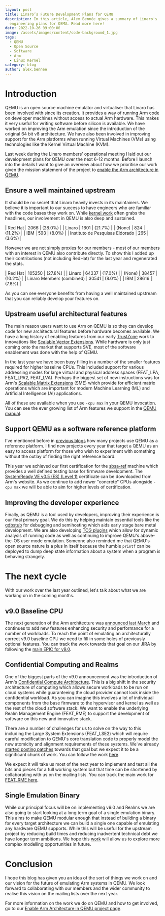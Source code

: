 ```yaml
---
layout: post
title: Linaro’s Future Development Plans for QEMU
description: In this article, Alex Bennée gives a summary of Linaro's
  engineering plans for QEMU. Read more here!
date: 2022-10-26 09:00:00
image: /assets/images/content/code-background_1.jpg
tags:
  - QEMU
  - Open Source
  - Software
  - Arm
  - Linux Kernel
category: blog
author: alex.bennee
---
```

# Introduction

QEMU is an open source machine emulator and virtualiser that Linaro has been involved with since its creation. It provides a way of running Arm code on developer machines without access to actual Arm hardware. This makes it very useful for writing software before silicon is available. We have worked on improving the Arm emulation since the introduction of the original 64 bit v8 architecture. We have also been involved in improving support for the Arm platforms when running Virtual Machines (VMs) using technologies like the Kernel Virtual Machine (KVM).

Last week during the Linaro members’ operational meeting I laid out our development plans for QEMU over the next 6-12 months. Before I launch into the details I want to give an overview about how we prioritise our work given the mission statement of the project to [enable the Arm architecture in QEMU](https://linaro.atlassian.net/wiki/spaces/QEMU/overview).

## Ensure a well maintained upstream

It should be no secret that Linaro heavily invests in its maintainers. We believe it is important to our success to have engineers who are familiar with the code bases they work on. While [kernel work](https://www.linaro.org/blog/linaro-in-top-five-for-most-active-contributors-to-the-6-0-linux-kernel-release/) often grabs the headlines, our involvement in QEMU is also deep and sustained.

| Red Hat                         | 2066 | (28.0%) |
| Linaro                          | 1601 | (21.7%) |
| (None)                          |  824 | (11.2%) |
| IBM                             |  593 | (8.0%)  |
| Instituto de Pesquisas Eldorado |  265 | (3.6%)  |


However we are not simply proxies for our members - most of our members with an interest in QEMU also contribute directly. To show this I added up their contributions (not including RedHat) for the last year and regenerated the stats.

| Red Hat                   | 105250 | (27.8%) |
| Linaro                    |  64337 | (17.0%) |
| (None)                    |  38457 | (10.2%) |
| Linaro Members (combined) |  30541 | (8.0%)  |
| IBM                       |  28616 | (7.6%)  |


As you can see everyone benefits from having a well maintained upstream that you can reliably develop your features on.

## Upstream useful architectural features

The main reason users want to use Arm on QEMU is so they can develop code for new architectural features before hardware becomes available. We have a long history of enabling features from our early [TrustZone](https://www.linaro.org/blog/arm-trustzone-qemu/) work to innovations like [Scalable Vector Extensions](https://www.linaro.org/blog/sve-in-qemu-linux-user/). While hardware is only just coming onto the market that supports SVE, most of the software enablement was done with the help of QEMU.

In the last year we have been busy filling in a number of the smaller features required for higher baseline CPUs. This included support for various addressing modes for large virtual and physical address spaces (FEAT_LPA, FEAT_LPA2, FEAT_LVA). Perhaps the biggest set of new instructions was for Arm's [Scalable Matrix Extensions](https://community.arm.com/arm-community-blogs/b/architectures-and-processors-blog/posts/scalable-matrix-extension-armv9-a-architecture)
(SME) which provide for efficient matrix operations which are important for modern Machine Learning (ML) and Artificial Intelligence (AI) applications.

All of these are available when you use `-cpu max` in your QEMU invocation. You can see the ever growing list of Arm features we support in the [QEMU manual](https://qemu.readthedocs.io/en/latest/system/arm/emulation.html).

## Support QEMU as a software reference platform

I've mentioned before in [previous blogs](https://www.linaro.org/blog/many-uses-of-qemu/) how many projects use QEMU as a reference platform. I find new projects every year that target a QEMU as an easy to access platform for those who wish to experiment with something without the outlay of finding the right reference board.

This year we achieved our first certification for the
[sbsa-ref](https://qemu.readthedocs.io/en/latest/system/arm/sbsa.html)
machine which provides a well defined testing base for firmware
development. The [SystemReady VE v0.5 (ES) (Level 1)](https://www.arm.com/architecture/system-architectures/systemready-certification-program/ve)
certificate can be downloaded from Arm's website. As we continue to add newer "concrete" CPUs alongside `-cpu max` we will be able to aim for higher levels of certification.

## Improving the developer experience

Finally, as QEMU is a tool used by developers, improving their
experience is our final primary goal. We do this by helping maintain
essential tools like the
[gdbstub](https://qemu.readthedocs.io/en/latest/system/gdb.html) for
debugging and semihosting which aids early stage bare metal
development. We are also developing [TCG
plugins](https://qemu.readthedocs.io/en/latest/devel/tcg-plugins.html)
which allow for dynamic analysis of running code as well as continuing to improve QEMU's above-the-OS user mode emulation. Someone also reminded me that QEMU's open source nature is a plus in itself because the humble `printf` can be deployed to dump deep state information about a system when a program is behaving strangely.

# The next cycle

With our work over the last year outlined, let's talk about what we are working on in the coming months.

## v9.0 Baseline CPU

The next generation of the Arm architecture was [announced last
March](https://www.arm.com/company/news/2021/03/arms-answer-to-the-future-of-ai-armv9-architecture)
and continues to add new features enhancing security and performance for a number of workloads. To reach the point of emulating an architecturally correct v9.0 baseline CPU we need to fill in some holes of previously optional features. You can track the work towards that goal on our JIRA by following the [main EPIC for v9.0](https://linaro.atlassian.net/browse/QEMU-471).

## Confidential Computing and Realms

One of the biggest parts of the v9.0 announcement was the introduction of Arm's [Confidential Compute Architecture](https://www.arm.com/architecture/security-features/arm-confidential-compute-architecture). This is a big shift in the security architecture of computing which allows secure workloads to be run on cloud systems while guaranteeing the cloud provider cannot look inside the confidential workload. As you can imagine this involves a lot of individual components from the base firmware to the hypervisor and kernel as well as the rest of the cloud software stack. We want to enable the underlying Realm Management Engine (FEAT_RME) to support the development of software on this new and innovative stack.

There are a number of challenges for us to solve on the way to this
including the Large System Extensions (FEAT_LSE2) which will require
careful modification to QEMU's core translation code to properly model
the new atomicity and alignment requirements of these systems. We've
already [started posting
patches](https://patchew.org/QEMU/20221021071549.2398137-1-richard.henderson@linaro.org/)
towards that goal but we expect it to be a significant chunk of work. You can follow the work [here](https://linaro.atlassian.net/browse/QEMU-300).

We expect it will take us most of the next year to implement and test all the bits and pieces for a full working system but that time can be shortened by collaborating with us on the mailing lists. You can track the main work for [FEAT_RME here](https://linaro.atlassian.net/browse/QEMU-466).

## Single Emulation Binary

While our principal focus will be on implementing v9.0 and Realms we are also going to start looking at a long term goal of a single emulation binary. This aims to make QEMU modular enough that instead of building a binary for every target architecture we can build a single one capable of emulating any hardware QEMU supports. While this will be useful for the upstream project by reducing build times and reducing inadvertent technical debt we have longer term ambitions. We hope this [work](https://linaro.atlassian.net/browse/QEMU-487) will allow us to explore more complex modelling opportunities in future.

# Conclusion

I hope this blog has given you an idea of the sort of things we work on and our vision for the future of emulating Arm systems in QEMU. We look forward to collaborating with our members and the wider community to realise this vision on the mailing lists over the next year.

For more information on the work we do on QEMU and how to get involved, go to our [Enable Arm Architecture in QEMU project page](https://linaro.atlassian.net/wiki/spaces/QEMU/overview).
